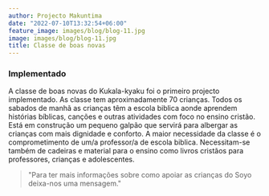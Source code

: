 ```yaml
---
author: Projecto Makuntima
date: "2022-07-10T13:32:54+06:00"
feature_image: images/blog/blog-11.jpg
image: images/blog/blog-11.jpg
title: Classe de boas novas
---
```

### Implementado

A classe de boas novas do Kukala-kyaku foi o primeiro projecto  implementado. As classe tem aproximadamente 70 crianças. Todos os sabados de manhã as crianças têm a escola biblica aonde aprendem histórias bíblicas, canções e outras atividades com foco no ensino cristão. Está em construção um pequeno galpão que servirá para albergar as crianças com mais dignidade e conforto. A maior necessidade da classe é o comprometimento de um/a professor/a de escola biblica. Necessitam-se também de cadeiras e material para o ensino como livros cristãos para professores, crianças e adolescentes.

> "Para ter mais informações sobre como apoiar as crianças do Soyo deixa-nos uma mensagem."




